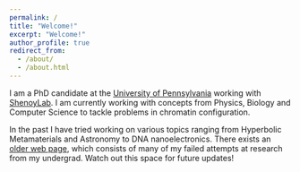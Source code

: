```yaml
---
permalink: /
title: "Welcome!" 
excerpt: "Welcome!"
author_profile: true
redirect_from: 
  - /about/
  - /about.html
---
```


I am a PhD candidate at the [University of Pennsylvania](https://www.upenn.edu) working with [ShenoyLab](https://shenoy.seas.upenn.edu). I am currently working with concepts from Physics, Biology and Computer Science to tackle problems in chromatin configuration.

In the past I have tried working on various topics ranging from Hyperbolic Metamaterials and Astronomy to DNA nanoelectronics. There exists an [older web page](https://sites.google.com/view/vinayak161/), which consists of many of my failed attempts at research from my undergrad. Watch out this space for future updates! 
